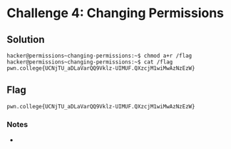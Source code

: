 # Challenge 4: Changing Permissions

## Solution

```
hacker@permissions~changing-permissions:~$ chmod a+r /flag
hacker@permissions~changing-permissions:~$ cat /flag
pwn.college{UCNjTU_aDLaVarQQ9Vklz-UIMUF.QXzcjM1wiMwAzNzEzW}
```
## Flag
`pwn.college{UCNjTU_aDLaVarQQ9Vklz-UIMUF.QXzcjM1wiMwAzNzEzW}`
### Notes
-